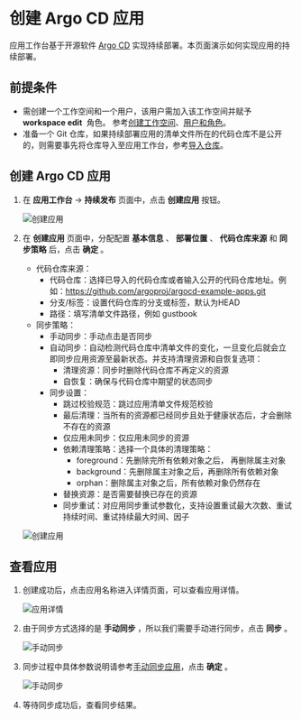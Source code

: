 # 创建 Argo CD 应用

应用工作台基于开源软件 [Argo CD](https://argo-cd.readthedocs.io/en/stable/) 实现持续部署。本页面演示如何实现应用的持续部署。

## 前提条件

- 需创建一个工作空间和一个用户，该用户需加入该工作空间并赋予  __workspace edit__  角色。
  参考[创建工作空间](../../../ghippo/user-guide/workspace/workspace.md)、[用户和角色](../../../ghippo/user-guide/access-control/user.md)。
- 准备一个 Git 仓库，如果持续部署应用的清单文件所在的代码仓库不是公开的，则需要事先将仓库导入至应用工作台，参考[导入仓库](import-repo.md)。

## 创建 Argo CD 应用

1. 在 __应用工作台__ -> __持续发布__ 页面中，点击 __创建应用__ 按钮。

    ![创建应用](https://docs.daocloud.io/daocloud-docs-images/docs/amamba/images/argo01.png)

1. 在 __创建应用__ 页面中，分配配置 __基本信息__ 、 __部署位置__ 、 __代码仓库来源__ 和 __同步策略__ 后，点击 __确定__ 。

    - 代码仓库来源：
        - 代码仓库：选择已导入的代码仓库或者输入公开的代码仓库地址。例如：https://github.com/argoproj/argocd-example-apps.git
        - 分支/标签：设置代码仓库的分支或标签，默认为HEAD
        - 路径：填写清单文件路径，例如 gustbook
    - 同步策略：
        - 手动同步：手动点击是否同步
        - 自动同步：自动检测代码仓库中清单文件的变化，一旦变化后就会立即同步应用资源至最新状态。并支持清理资源和自恢复选项：
            - 清理资源：同步时删除代码仓库不再定义的资源
            - 自恢复：确保与代码仓库中期望的状态同步
        - 同步设置：
            - 跳过校验规范：跳过应用清单文件规范校验
            - 最后清理：当所有的资源都已经同步且处于健康状态后，才会删除不存在的资源
            - 仅应用未同步：仅应用未同步的资源
            - 依赖清理策略：选择一个具体的清理策略：
                - foreground：先删除完所有依赖对象之后， 再删除属主对象
                - background：先删除属主对象之后，再删除所有依赖对象
                - orphan：删除属主对象之后，所有依赖对象仍然存在
            - 替换资源：是否需要替换已存在的资源
            - 同步重试：对应用同步重试参数化，支持设置重试最大次数、重试持续时间、重试持续最大时间、因子

    ![创建应用](https://docs.daocloud.io/daocloud-docs-images/docs/amamba/images/argo02.png)

## 查看应用

1. 创建成功后，点击应用名称进入详情页面，可以查看应用详情。

    ![应用详情](https://docs.daocloud.io/daocloud-docs-images/docs/amamba/images/argo03.png)

1. 由于同步方式选择的是 __手动同步__ ，所以我们需要手动进行同步，点击 __同步__ 。

    ![手动同步](https://docs.daocloud.io/daocloud-docs-images/docs/amamba/images/argo04.png)

1. 同步过程中具体参数说明请参考[手动同步应用](./sync-manually.md)，点击 __确定__ 。

    ![手动同步](https://docs.daocloud.io/daocloud-docs-images/docs/amamba/images/argo05.png)

1. 等待同步成功后，查看同步结果。

